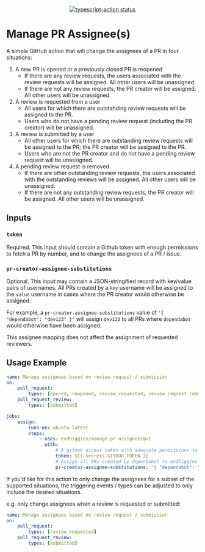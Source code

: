 <p align="center">
  <a href="https://github.com/evdhiggins/manage-pr-assignees/actions"><img alt="typescript-action status" src="https://github.com/evdhiggins/manage-pr-assignees/workflows/build-test/badge.svg"></a>
</p>

# Manage PR Assignee(s)

A simple GitHub action that will change the assignees of a PR in four situations:

1. A new PR is opened or a previously closed PR is reopened
    - If there are any review requests, the users associated with the review requests will be assigned. All other users will be unassigned.
    - If there are not any review requests, the PR creator will be assigned. All other users will be unassigned.
2. A review is requested from a user
    - All users for which there are outstanding review requests will be assigned to the PR.
    - Users who do not have a pending review request (including the PR creator) will be unassigned.
3. A review is submitted by a user
    - All other users for which there are outstanding review requests will be assigned to the PR; the PR creator will be assigned to the PR.
    - Users who are not the PR creator and do not have a pending review request will be unassigned.
4. A pending review request is removed
    - If there are other outstanding review requests, the users associated with the outstanding reviews will be assigned. All other users will be unassigned.
    - If there are not any outstanding review requests, the PR creator will be assigned. All other users will be unassigned.

## Inputs

### `token`

Required. This input should contain a Github token with enough permissions to fetch a PR by number, and to change the assignees of a PR / issue.

### `pr-creator-assignee-substitutions`

Optional. This input may contain a JSON-stringified record with key/value pairs of usernames. All PRs created by a `key` username will be assigned to the `value` username in cases where the PR creator would otherwise be assigned.

For example, a `pr-creator-assignee-substitutions` value of `"{ "dependabot": "dev123" }"` will assign `dev123` to all PRs where `dependabot` would otherwise have been assigned.

This assignee mapping does not affect the assignment of requested reviewers.

## Usage Example

```yml
name: Manage assignees based on review request / submission
on:
    pull_request:
        types: [opened, reopened, review_requested, review_request_removed]
    pull_request_review:
        types: [submitted]

jobs:
    assign:
        runs-on: ubuntu-latest
        steps:
            - uses: evdhiggins/manage-pr-assignees@v1
              with:
                  # A github access token with adequate permissions to fetch a PR by number and to change its assignees.
                  token: ${{ secrets.GITHUB_TOKEN }}
                  # Assign all PRs created by dependabot to evdhiggins
                  pr-creator-assignee-substitutions: '{ "dependabot": "evdhiggins" }'
```

If you'd like for this action to only change the assignees for a subset of the supported situations, the triggering events / types can be adjusted to only include the desired situations.

e.g. only change assignees when a review is requested or submitted:

```yml
name: Manage assignees based on review request / submission
on:
    pull_request:
        types: [review_requested]
    pull_request_review:
        types: [submitted]
```
